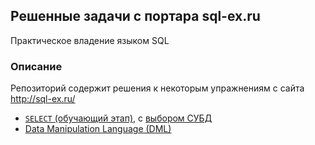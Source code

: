 ## Решенные задачи с портара sql-ex.ru

Практическое владение языком SQL

### Описание

Репозиторий содержит решения к некоторым упражнениям с сайта http://sql-ex.ru/

- [`SELECT` (обучающий этап)](http://sql-ex.ru/learn_exercises.php), с [выбором СУБД](http://sql-ex.ru/exercises/index.php?act=learn)
- [Data Manipulation Language (DML)](http://www.sql-ex.ru/dmlexercises.php)

